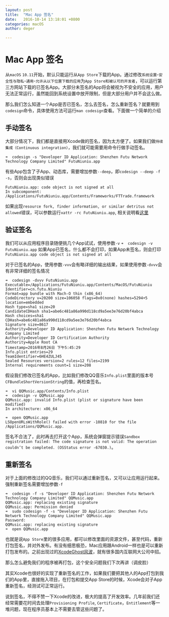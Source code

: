 ```yaml
---
layout: post
title:  "Mac App 签名"
date:   2016-10-14 13:18:01 +0800
categories: macOS
author: deger

---
```

# Mac App 签名

从`macOS` `10.11`开始，默认只能运行从`App Store`下载的App。通过修改`系统设置`-`安全性与隐私`-`通用`-`允许从以下位置下载的应用`为`App Store和被认可的开发者`，可以运行第三方网站下载的已签名App。大部分未签名的App将会被视为不安全的应用，用户无法正常运行，虽然能回到系统设置中放开限制，但是大部分用户并不会这么做。

那么我们怎么知道一个App是否已签名，怎么去签名，怎么重新签名？就要用到`codesign`命令，具体使用方法可运行`man codesign`查看。下面做一个简单的介绍

## 手动签名

大部分情况下，我们都是直接用Xcode做的签名，因为太方便了。如果我们做`持续集成（Continuous integration）`，我们就可能需要用命令行做手动签名。

```
➜  codesign -s "Developer ID Application: Shenzhen Futu Network Technology Company Limited" FutuNiuniu.app
```

有些App包含了子App、动态库，需要增加参数`--deep`，即`codesign --deep -f -s`，否则会出现类似错误

```
FutuNiuniu.app: code object is not signed at all
In subcomponent: /Applications/FutuNiuniu.app/Contents/Frameworks/FTTrade.framework
```

如果出现`resource fork, finder information, or similar detritus not allowed`错误，可以参数运行`xattr -rc FutuNiuniu.app`, 相关说明看[这里](http://stackoverflow.com/questions/37830758/code-signing-error-whenever-i-try-replacing-stock-files-in-new-scenekit-applicat)


## 验证签名
我们可以从应用程序目录随便挑几个App试试，使用参数`-v`
`
➜  codesign -v FutuNiuniu.app
`
如果App已签名，什么都不会打印，如果App未签名，则会打印
`FutuNiuniu.app code object is not signed at all`

对于已签名的App，使用参数`-vvv`会有略详细的输出结果，如果使用参数`-dvvv`会有非常详细的签名情况

```
➜  codesign -dvvv FutuNiuniu.app
Executable=/Applications/FutuNiuniu.app/Contents/MacOS/FutuNiuniu
Identifier=cn.futu.Niuniu
Format=app bundle with Mach-O thin (x86_64)
CodeDirectory v=20200 size=106058 flags=0x0(none) hashes=5294+5 location=embedded
Hash type=sha1 size=20
CandidateCDHash sha1=abe6c481a86a990d118cd9a5ee3e76d20bf4abca
Hash choices=sha1
CDHash=abe6c481a86a990d118cd9a5ee3e76d20bf4abca
Signature size=8617
Authority=Developer ID Application: Shenzhen Futu Network Technology Company Limited
Authority=Developer ID Certification Authority
Authority=Apple Root CA
Timestamp=2016年8月26日 下午5:45:29
Info.plist entries=29
TeamIdentifier=6HE4ZULJ45
Sealed Resources version=2 rules=12 files=2199
Internal requirements count=1 size=208
```

假设我们修改已签名的App，比如我们修改QQ音乐`Info.plist`里面的版本号`CFBundleShortVersionString`的值，再检查签名。

```
➜  vi QQMusic.app/Contents/Info.plist 
➜  codesign -v QQMusic.app
QQMusic.app: invalid Info.plist (plist or signature have been modified)
In architecture: x86_64

➜  open QQMusic.app 
LSOpenURLsWithRole() failed with error -10810 for the file /Applications/QQMusic.app.
```

签名不合法了，此时再去打开这个App，系统会弹窗提示错误`Sandbox registration failed: The code signature is not valid: The operation couldn’t be completed. (OSStatus error -67030.)`。

## 重新签名

对于上面的修改过的QQ音乐，我们可以通过重新签名，又可以让应用运行起来。强制重新签名需要增加参数`-f`

```
➜  codesign -f -s "Developer ID Application: Shenzhen Futu Network Technology Company Limited" QQMusic.app 
QQMusic.app: replacing existing signature
QQMusic.app: Permission denied
➜  sudo codesign -f -s "Developer ID Application: Shenzhen Futu Network Technology Company Limited" QQMusic.app
Password:
QQMusic.app: replacing existing signature
➜  open QQMusic.app 
```

也就是说`App Store`里的很多应用，都可以修改里面的资源文件，甚至代码，重新打包签名，并对外发布。有没有细思极恐，Mac应用跟Android一样也是可以重新打包发布的。之前出现过的[XcodeGhost风波](https://zh.wikipedia.org/wiki/XcodeGhost风波)，就有很多国内互联网大公司中招。

那么怎么避免我们的程序被再打包，这个安全问题我们下次再讲（调皮脸）

其实Xcode也很好的实现了重新签名的工作，如果我们要把其他人的App打包到我们的App里，直接拖入项目，在打包和提交App Store的时候，Xcode会对子App重新签名，经测试可正常运行。

说到签名，不得不赞一下Xcode的改进，极大的提高了开发效率。几年前我们还经常需要花时间去处理`Provisioning Profile`, `Certificate`，`Entitlement`等一堆问题，现在程序员基本上不需要去管这些问题了。
